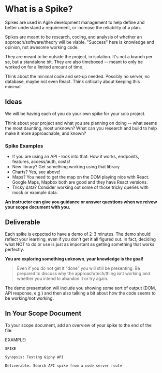 # What is a Spike?
Spikes are used in Agile development management to help define and better understand a requirement, or increase the reliability of a plan. 

Spikes are meant to be research, coding, and analysis of whether an approach/software/theory will be viable. "Success" here is knowledge and opinion, not awesome working code.

They are meant to be outside the project, in isolation. It's not a branch per se, but a standalone bit. They are also timeboxed -- meant to only be worked on for a limited amount of time.

Think about the minimal code and set-up needed. Possibly no server, no database, maybe not even React. Think critically about keeping this minimal.


## Ideas

We will be having each of you do your own spike for your solo project.

Think about your project and what you are planning on doing -- what seems the most daunting, most unknown? What can you research and build to help make it more approachable, and known?

### Spike Examples

- If you are using an API - look into that: How it works, endpoints, features, access/auth, costs!
- New library? Get something working using that library
- Charts? Yes, see above!
- Maps? You need to get the map on the DOM playing nice with React. Google Maps, Mapbox both are good and they have React versions.
- Tricky data? Consider working out some of those tricky queries with mock or example data.

**An instructor can give you guidance or answer questions when we reivew your scope document with you.**


## Deliverable

Each spike is expected to have a demo of 2-3 minutes. The demo should reflect your learning, even if you don't get it all figured out. In fact, deciding what NOT to do or use is just as important as getting something that works perfectly.

**You are exploring something unknown, your knowledge is the goal!**

> Even if you do not get it "done" you will still be presenting. Be prepared to discuss why the approach/tech/thing isnt working and whether you intend to abandon it or try again.

The demo presentation will include you showing some sort of output (DOM, API response, e.g.) and then also talking a bit about how the code seems to be working/not working.

## In Your Scope Document

To your scope document, add an overview of your spike to the end of the file:

EXAMPLE:
```
SPIKE

Synopsis: Testing Giphy API 

Deliverable: Search API spike from a node server route

```
